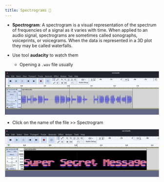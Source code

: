 ```yaml
---
title: Spectrograms 🥠
---
```


- **Spectrogram**: A spectrogram is a visual representation of the spectrum of frequencies of a signal as it varies with time. When applied to an audio signal, spectrograms are sometimes called sonographs, voiceprints, or voicegrams. When the data is represented in a 3D plot they may be called waterfalls.

- Use tool **audacity** to watch them
  - Opening a `.wav` file usually

![](./img/Pasted%20image%2020240203003809.png)

- Click on the name of the file >> Spectrogram

![](./img/Pasted%20image%2020240203003858.png)
